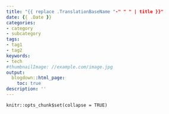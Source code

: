 ```yaml
---
title: "{{ replace .TranslationBaseName "-" " " | title }}"
date: {{ .Date }}
categories:
- category
- subcategory
tags:
- tag1
- tag2
keywords:
- tech
#thumbnailImage: //example.com/image.jpg
output:
  blogdown::html_page:
    toc: true  
description: ''
---
```


```{r setup, include=FALSE}
knitr::opts_chunk$set(collapse = TRUE)
```

